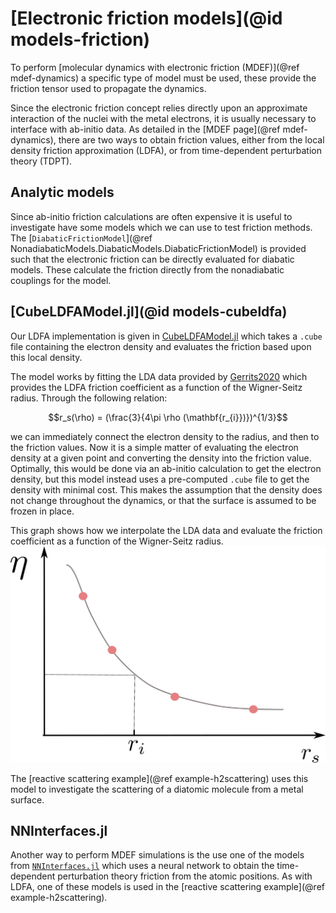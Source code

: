 # [Electronic friction models](@id models-friction)

To perform [molecular dynamics with electronic friction (MDEF)](@ref mdef-dynamics)
a specific type of model must be used,
these provide the friction tensor used to propagate the dynamics.

Since the electronic friction concept relies directly upon an approximate interaction
of the nuclei with the metal electrons, it is usually necessary to interface with ab-initio
data.
As detailed in the [MDEF page](@ref mdef-dynamics), there are two ways to obtain friction
values, either from the local density friction approximation (LDFA), or from time-dependent
perturbation theory (TDPT).

## Analytic models

Since ab-initio friction calculations are often expensive it is useful to investigate
have some models which we can use to test friction methods.
The [`DiabaticFrictionModel`](@ref NonadiabaticModels.DiabaticModels.DiabaticFrictionModel)
is provided such that the electronic friction can be directly evaluated for diabatic models.
These calculate the friction directly from the nonadiabatic couplings for the model.

## [CubeLDFAModel.jl](@id models-cubeldfa)

Our LDFA implementation is given in
[CubeLDFAModel.jl](https://github.com/NQCD/CubeLDFAModel.jl)
which takes a `.cube` file containing the electron density and evaluates the friction based
upon this local density.

The model works by fitting the LDA data provided by [Gerrits2020](@cite) which provides
the LDFA friction coefficient as a function of the Wigner-Seitz radius.
Through the following relation:
```math
r_s(\rho) = (\frac{3}{4\pi \rho (\mathbf{r_{i}})})^{1/3}
```
we can immediately connect the electron density to the radius, and then to the friction values.
Now it is a simple matter of evaluating the electron density at a given point and converting
the density into the friction value.
Optimally, this would be done via an ab-initio calculation to get the electron density,
but this model instead uses a pre-computed `.cube` file to get the density with minimal cost.
This makes the assumption that the density does not change throughout the dynamics, or that
the surface is assumed to be frozen in place.

This graph shows how we interpolate the LDA data and evaluate the friction coefficient
as a function of the Wigner-Seitz radius.
![ldfa graph](../assets/figures/ldfa_graph.png)

The [reactive scattering example](@ref example-h2scattering) uses this model to investigate
the scattering of a diatomic molecule from a metal surface.

## NNInterfaces.jl

Another way to perform MDEF simulations is the use one of the models from
[`NNInterfaces.jl`](https://github.com/NQCD/NNInterfaces.jl/) which uses a neural network
to obtain the time-dependent perturbation theory friction from the atomic positions.
As with LDFA, one of these models is used in the
[reactive scattering example](@ref example-h2scattering).


